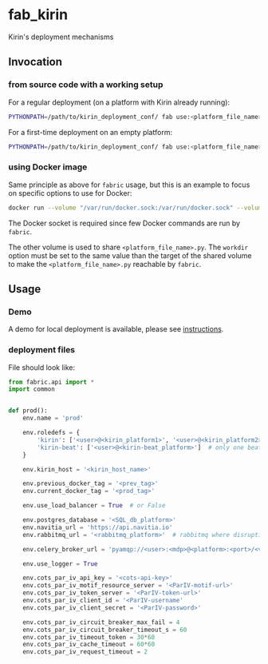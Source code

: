 # fab_kirin
Kirin's deployment mechanisms

## Invocation

### from source code with a working setup

For a regular deployment (on a platform with Kirin already running):
```bash
PYTHONPATH=/path/to/kirin_deployment_conf/ fab use:<platform_file_name> deploy
```

For a first-time deployment on an empty platform:
```bash
PYTHONPATH=/path/to/kirin_deployment_conf/ fab use:<platform_file_name> deploy:first_time=True
```

### using Docker image

Same principle as above for `fabric` usage, but this is an example to focus on specific options to use for Docker:

``` bash
docker run --volume "/var/run/docker.sock:/var/run/docker.sock" --volume "/path/to/folder/containing/kirin/<platform_file_name>.py:/kirin_conf" --workdir "/kirin_conf" navitia/fab_kirin use:<platform_file_name> deploy
```

The Docker socket is required since few Docker commands are run by `fabric`.

The other volume is used to share `<platform_file_name>.py`. The `workdir` option must be set to the same value than the target of the shared volume to make the `<platform_file_name>.py` reachable by `fabric`.

## Usage

### Demo

A demo for local deployment is available, please see [instructions](demo/README.md).

### deployment files

File should look like:

```python
from fabric.api import *
import common


def prod():
    env.name = 'prod'

    env.roledefs = {
        'kirin': ['<user>@<kirin_platform1>', '<user>@<kirin_platform2>'],
        'kirin-beat': ['<user>@<kirin-beat_platform>']  # only one beat can exist
    }

    env.kirin_host = '<kirin_host_name>'

    env.previous_docker_tag = '<prev_tag>'
    env.current_docker_tag = '<prod_tag>'

    env.use_load_balancer = True  # or False

    env.postgres_database = '<SQL_db_platform>'
    env.navitia_url = 'https://api.navitia.io'
    env.rabbitmq_url = '<rabbitmq_platform>'  # rabbitmq where disruptions are published for navitia

    env.celery_broker_url = 'pyamqp://<user>:<mdp>@<platform>:<port>/<vhost>?heartbeat=60'  # beware to open access to vhost for user in rabbitmq (for beat-worker communication)

    env.use_logger = True

    env.cots_par_iv_api_key = '<cots-api-key>'
    env.cots_par_iv_motif_resource_server = '<ParIV-motif-url>'
    env.cots_par_iv_token_server = '<ParIV-token-url>'
    env.cots_par_iv_client_id = '<ParIV-username'
    env.cots_par_iv_client_secret = '<ParIV-password>'

    env.cots_par_iv_circuit_breaker_max_fail = 4
    env.cots_par_iv_circuit_breaker_timeout_s = 60
    env.cots_par_iv_timeout_token = 30*60
    env.cots_par_iv_cache_timeout = 60*60
    env.cots_par_iv_request_timeout = 2
```
